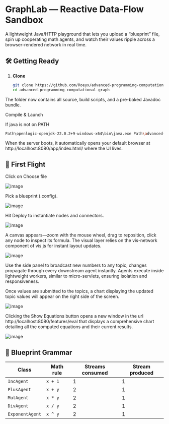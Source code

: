 # GraphLab ― Reactive Data-Flow Sandbox

A lightweight Java/HTTP playground that lets you upload a “blueprint” file, spin up cooperating math agents, and watch their values ripple across a browser-rendered network in real time.

## 🛠 Getting Ready

1. **Clone**
   ```bash
   git clone https://github.com/Roeyx/advanced-programming-computational-graph.git
   cd advanced-programming-computational-graph

The folder now contains all source, build scripts, and a pre-baked Javadoc bundle.

Compile & Launch

If java is not on PATH
```bash
Path\openlogic-openjdk-22.0.2+9-windows-x64\bin\java.exe Path\advanced-programming-computational-graph\src\project_biu\Main.java
```

When the server boots, it automatically opens your default browser at http://localhost:8080/app/index.html/ where the UI lives.

## 🚀 First Flight

Click on Choose file

![image](https://github.com/user-attachments/assets/ab8cf41c-ac34-4cb5-b138-0220529ee2d2)

Pick a blueprint (.config).

![image](https://github.com/user-attachments/assets/0a4d862a-9cde-41e1-9fb0-2b068b1400ed)

Hit Deploy to instantiate nodes and connectors.

![image](https://github.com/user-attachments/assets/235ff643-a0ee-4228-9360-70999cc2f755)

A canvas appears—zoom with the mouse wheel, drag to reposition, click any node to inspect its formula. The visual layer relies on the vis-network component of vis.js for instant layout updates.

![image](https://github.com/user-attachments/assets/53b9fe7d-a86a-43e5-8695-9372feb4501d)


Use the side panel to broadcast new numbers to any topic; changes propagate through every downstream agent instantly. Agents execute inside lightweight workers, similar to micro-servlets, ensuring isolation and responsiveness.

Once values are submitted to the topics, a chart displaying the updated topic values will appear on the right side of the screen.

![image](https://github.com/user-attachments/assets/53767120-6db0-4b8e-903e-50e68473792a)

Clicking the Show Equations button opens a new window in the url http://localhost:8080/features/eval that displays a comprehensive chart detailing all the computed equations and their current results.

![image](https://github.com/user-attachments/assets/9de41543-a40a-4e04-a766-e0fcf88515ca)


## 📂 Blueprint Grammar
| Class           | Math rule | Streams consumed | Stream produced |
| --------------- | --------- | ---------------- | --------------- |
| `IncAgent`      | `x + 1`   | 1                | 1               |
| `PlusAgent`     | `x + y`   | 2                | 1               |
| `MulAgent`      | `x * y`   | 2                | 1               |
| `DivAgent`      | `x / y`   | 2                | 1               |
| `ExponentAgent` | `x ^ y`   | 2                | 1               |



